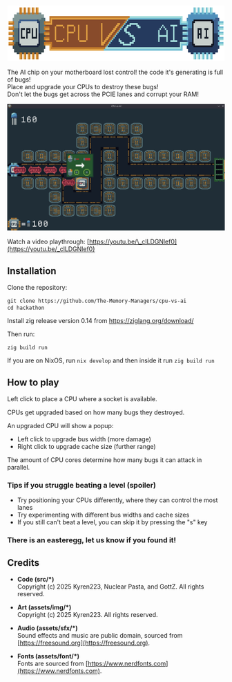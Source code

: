 <img src="assets/img/cpu-vs-ai-banner.png" height="128" width="640" />

The AI chip on your motherboard lost control! the code it's generating is full of bugs!  
Place and upgrade your CPUs to destroy these bugs!  
Don't let the bugs get across the PCIE lanes and corrupt your RAM!

<img src="assets/img/screenshot.png" />

Watch a video playthrough: [https://youtu.be/\_clLDGNlef0](https://youtu.be/_clLDGNlef0)

## Installation

Clone the repository:

```
git clone https://github.com/The-Memory-Managers/cpu-vs-ai
cd hackathon
```

Install zig release version 0.14 from https://ziglang.org/download/

Then run:

```
zig build run
```

If you are on NixOS, run `nix develop` and then inside it run `zig build run`

## How to play

Left click to place a CPU where a socket is available.

CPUs get upgraded based on how many bugs they destroyed.

An upgraded CPU will show a popup:

- Left click to upgrade bus width (more damage)
- Right click to upgrade cache size (further range)

The amount of CPU cores determine how many bugs it can attack in parallel.

### Tips if you struggle beating a level (spoiler)

- Try positioning your CPUs differently, where they can control the most lanes
- Try experimenting with different bus widths and cache sizes
- If you still can't beat a level, you can skip it by pressing the "s" key

### There is an easteregg, let us know if you found it!

## Credits

- **Code (src/\*)**  
  Copyright (c) 2025 Kyren223, Nuclear Pasta, and GottZ. All rights reserved.

- **Art (assets/img/\*)**  
  Copyright (c) 2025 Kyren223. All rights reserved.

- **Audio (assets/sfx/\*)**  
  Sound effects and music are public domain, sourced from [https://freesound.org](https://freesound.org).

- **Fonts (assets/font/\*)**  
  Fonts are sourced from [https://www.nerdfonts.com](https://www.nerdfonts.com).
